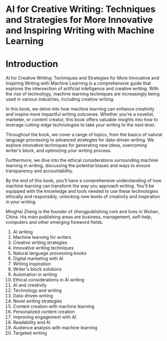 # AI for Creative Writing: Techniques and Strategies for More Innovative and Inspiring Writing with Machine Learning

# Introduction

AI for Creative Writing: Techniques and Strategies for More Innovative and Inspiring Writing with Machine Learning is a comprehensive guide that explores the intersection of artificial intelligence and creative writing. With the rise of technology, machine learning techniques are increasingly being used in various industries, including creative writing.

In this book, we delve into how machine learning can enhance creativity and inspire more impactful writing outcomes. Whether you're a novelist, marketer, or content creator, this book offers valuable insights into how to leverage cutting-edge technologies to take your writing to the next level.

Throughout the book, we cover a range of topics, from the basics of natural language processing to advanced strategies for data-driven writing. We explore innovative techniques for generating new ideas, overcoming writer's block, and optimizing your writing process.

Furthermore, we dive into the ethical considerations surrounding machine learning in writing, discussing the potential biases and ways to ensure transparency and accountability.

By the end of this book, you'll have a comprehensive understanding of how machine learning can transform the way you approach writing. You'll be equipped with the knowledge and tools needed to use these technologies ethically and responsibly, unlocking new levels of creativity and inspiration in your writing.

MingHai Zheng is the founder of zhengpublishing.com and lives in Wuhan, China. His main publishing areas are business, management, self-help, computers and other emerging foreword fields.



1. AI writing
2. Machine learning for writers
3. Creative writing strategies
4. Innovative writing techniques
5. Natural language processing books
6. Digital marketing with AI
7. Writing inspiration
8. Writer's block solutions
9. Automation in writing
10. Ethical considerations in AI writing
11. AI and creativity
12. Technology and writing
13. Data-driven writing
14. Novel writing strategies
15. Content creation with machine learning
16. Personalized content creation
17. Improving engagement with AI
18. Readability and AI
19. Audience analysis with machine learning
20. Targeted writing

